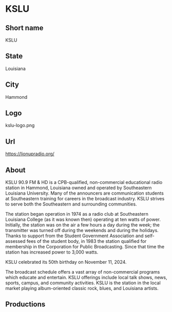 # KSLU

## Short name

KSLU

## State

Louisiana

## City

Hammond

## Logo

kslu-logo.png

## Url

https://lionupradio.org/

## About

KSLU 90.9 FM & HD is a CPB-qualified, non-commercial educational radio station in Hammond, Louisiana owned and operated by Southeastern Louisiana University. Many of the announcers are communication students at Southeastern training for careers in the broadcast industry. KSLU strives to serve both the Southeastern and surrounding communities.  

The station began operation in 1974 as a radio club at Southeastern Louisiana College (as it was known then) operating at ten watts of power. Initially, the station was on the air a few hours a day during the week; the transmitter was turned off during the weekends and during the holidays. Thanks to support from the Student Government Association and self-assessed fees of the student body, in 1983 the station qualified for membership in the Corporation for Public Broadcasting. Since that time the station has increased power to 3,000 watts.

KSLU celebrated its 50th birthday on November 11, 2024.

The broadcast schedule offers a vast array of non-commercial programs which educate and entertain. KSLU offerings include local talk shows, news, sports, campus, and community activities. KSLU is the station in the local market playing album-oriented classic rock, blues, and Louisiana artists.

## Productions
